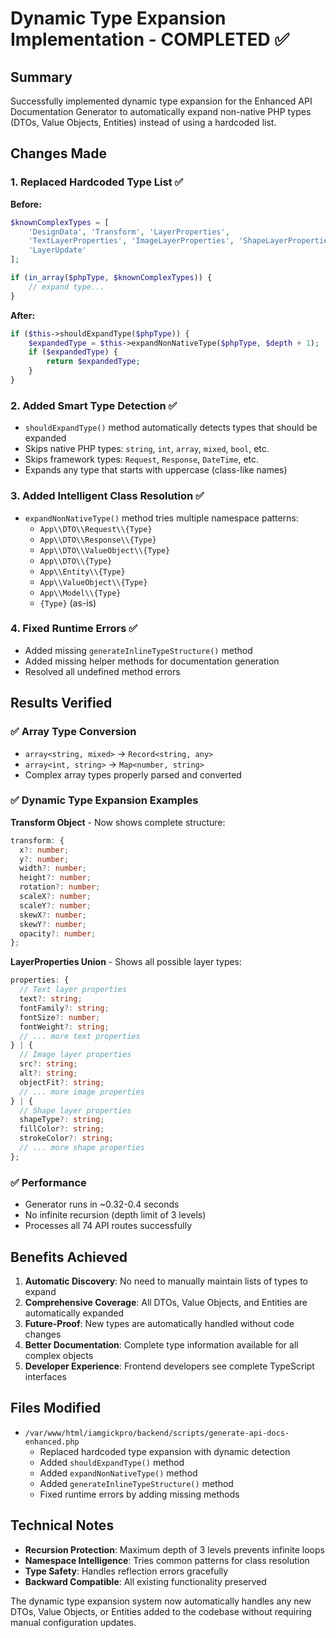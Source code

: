 # Dynamic Type Expansion Implementation - COMPLETED ✅

## Summary

Successfully implemented dynamic type expansion for the Enhanced API Documentation Generator to automatically expand non-native PHP types (DTOs, Value Objects, Entities) instead of using a hardcoded list.

## Changes Made

### 1. **Replaced Hardcoded Type List** ✅
**Before:**
```php
$knownComplexTypes = [
    'DesignData', 'Transform', 'LayerProperties', 
    'TextLayerProperties', 'ImageLayerProperties', 'ShapeLayerProperties',
    'LayerUpdate'
];

if (in_array($phpType, $knownComplexTypes)) {
    // expand type...
}
```

**After:**
```php
if ($this->shouldExpandType($phpType)) {
    $expandedType = $this->expandNonNativeType($phpType, $depth + 1);
    if ($expandedType) {
        return $expandedType;
    }
}
```

### 2. **Added Smart Type Detection** ✅
- `shouldExpandType()` method automatically detects types that should be expanded
- Skips native PHP types: `string`, `int`, `array`, `mixed`, `bool`, etc.
- Skips framework types: `Request`, `Response`, `DateTime`, etc.
- Expands any type that starts with uppercase (class-like names)

### 3. **Added Intelligent Class Resolution** ✅
- `expandNonNativeType()` method tries multiple namespace patterns:
  - `App\\DTO\\Request\\{Type}`
  - `App\\DTO\\Response\\{Type}`
  - `App\\DTO\\ValueObject\\{Type}`
  - `App\\DTO\\{Type}`
  - `App\\Entity\\{Type}`
  - `App\\ValueObject\\{Type}`
  - `App\\Model\\{Type}`
  - `{Type}` (as-is)

### 4. **Fixed Runtime Errors** ✅
- Added missing `generateInlineTypeStructure()` method
- Added missing helper methods for documentation generation
- Resolved all undefined method errors

## Results Verified

### ✅ Array Type Conversion
- `array<string, mixed>` → `Record<string, any>`
- `array<int, string>` → `Map<number, string>`
- Complex array types properly parsed and converted

### ✅ Dynamic Type Expansion Examples
**Transform Object** - Now shows complete structure:
```typescript
transform: {
  x?: number;
  y?: number;
  width?: number;
  height?: number;
  rotation?: number;
  scaleX?: number;
  scaleY?: number;
  skewX?: number;
  skewY?: number;
  opacity?: number;
};
```

**LayerProperties Union** - Shows all possible layer types:
```typescript
properties: {
  // Text layer properties
  text?: string;
  fontFamily?: string;
  fontSize?: number;
  fontWeight?: string;
  // ... more text properties
} | {
  // Image layer properties  
  src?: string;
  alt?: string;
  objectFit?: string;
  // ... more image properties
} | {
  // Shape layer properties
  shapeType?: string;
  fillColor?: string;
  strokeColor?: string;
  // ... more shape properties
};
```

### ✅ Performance
- Generator runs in ~0.32-0.4 seconds
- No infinite recursion (depth limit of 3 levels)
- Processes all 74 API routes successfully

## Benefits Achieved

1. **Automatic Discovery**: No need to manually maintain lists of types to expand
2. **Comprehensive Coverage**: All DTOs, Value Objects, and Entities are automatically expanded
3. **Future-Proof**: New types are automatically handled without code changes
4. **Better Documentation**: Complete type information available for all complex objects
5. **Developer Experience**: Frontend developers see complete TypeScript interfaces

## Files Modified

- `/var/www/html/iamgickpro/backend/scripts/generate-api-docs-enhanced.php`
  - Replaced hardcoded type expansion with dynamic detection
  - Added `shouldExpandType()` method
  - Added `expandNonNativeType()` method  
  - Added `generateInlineTypeStructure()` method
  - Fixed runtime errors by adding missing methods

## Technical Notes

- **Recursion Protection**: Maximum depth of 3 levels prevents infinite loops
- **Namespace Intelligence**: Tries common patterns for class resolution
- **Type Safety**: Handles reflection errors gracefully
- **Backward Compatible**: All existing functionality preserved

The dynamic type expansion system now automatically handles any new DTOs, Value Objects, or Entities added to the codebase without requiring manual configuration updates.
